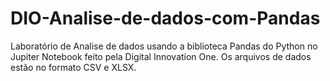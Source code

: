 # DIO-Analise-de-dados-com-Pandas
Laboratório de Analise de dados usando a biblioteca Pandas do Python no Jupiter Notebook feito pela Digital Innovation One.
Os arquivos de dados estão no formato CSV e XLSX.

